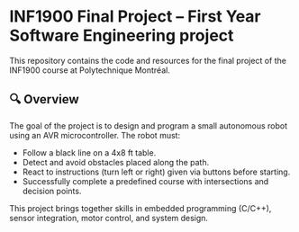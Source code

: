 # INF1900 Final Project – First Year Software Engineering project

This repository contains the code and resources for the final project of the INF1900 course at Polytechnique Montréal.

## 🔍 Overview

The goal of the project is to design and program a small autonomous robot using an AVR microcontroller. The robot must:

- Follow a black line on a 4x8 ft table.
- Detect and avoid obstacles placed along the path.
- React to instructions (turn left or right) given via buttons before starting.
- Successfully complete a predefined course with intersections and decision points.

This project brings together skills in embedded programming (C/C++), sensor integration, motor control, and system design.
